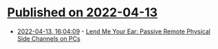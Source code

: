 # [Published on 2022-04-13](index.md)

* [2022-04-13, 16:04:09](https://news.ycombinator.com/item?id=31016334) - [Lend Me Your Ear: Passive Remote Physical Side Channels on PCs](https://www.usenix.org/conference/usenixsecurity22/presentation/genkin)
